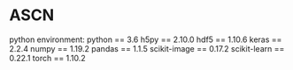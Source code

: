 # ASCN

python environment:
python == 3.6
h5py == 2.10.0
hdf5 == 1.10.6
keras ==  2.2.4
numpy == 1.19.2
pandas ==  1.1.5
scikit-image == 0.17.2
scikit-learn ==  0.22.1
torch == 1.10.2 
